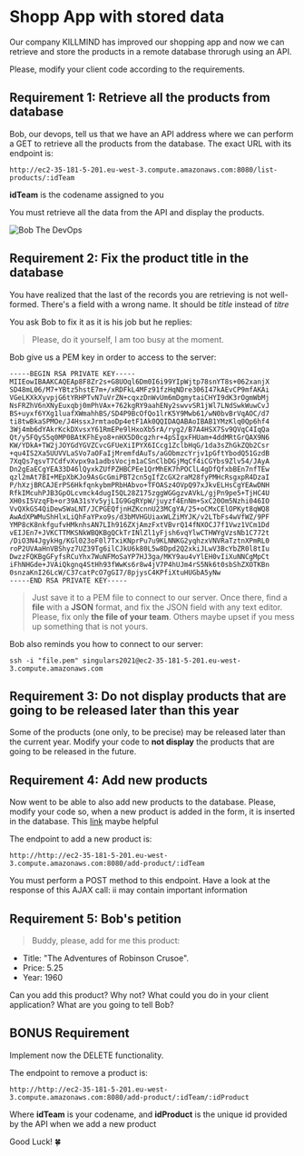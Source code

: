 # Shopp App with stored data
Our company KILLMIND has improved our shopping app and now we can retrieve and store the products in a remote database throrugh using an API.

Please, modify your client code according to the requirements.

## Requirement 1: Retrieve all the products from database
Bob, our devops, tell us that we have an API address where we can perform a GET to retrieve all the products from the database. The exact URL with its endpoint is:

```
http://ec2-35-181-5-201.eu-west-3.compute.amazonaws.com:8080/list-products/:idTeam
```

__idTeam__ is the codename assigned to you

You must retrieve all the data from the API and display the products.

![Bob The DevOps](https://fastnforward.blog/wp-content/uploads/2020/11/Is-DevOps-a-good-career-1020x642.jpg)


## Requirement 2: Fix the product title in the database
You have realized that the last of the records you are retrieving is not well-formed. There's a field with a wrong name. It should be _title_ instead of _titre_

You ask Bob to fix it as it is his job but he replies:

> Please, do it yourself, I am too busy at the moment.

Bob give us a PEM key in order to access to the server:

```
-----BEGIN RSA PRIVATE KEY-----
MIIEowIBAAKCAQEAp8F8Zr2s+G8UOql6Dm0I6i99YIpWjtp78snYT8s+062xanjX
SD48mL06/M7+YBtz5hstE7m+/xRDFkL4MFz91fzHqNDre306I47kAEvCP9mfAKAi
VGeLKXkXyvpjG6tYRHPTvN7uVrZN+cqxzDnWvUm6mDgmytaiCHYI9dK3rOgmWbMj
NsFRZhV6nXNyEuxqbj0mPhVAx+762kgRY9aahENy2swvvSR1jWl7LNdSwkWuwCvJ
BS+uyxf6YXg1luafXWmahhBS/SD4P9BcOfQo1lrK5Y9Mwb61/wN0bvBrVqAOC/d7
ti8twBkaSPMOe/J4HssxJrmtaoDp4etF1Ak0QQIDAQABAoIBAB1YMzKlq0Qp6hf4
3Wj4mb6dYAkrKckDXvsxY61RmEPe9lHxoXb5rA/ryg2/B7A4HSX7Sv9QVqC4IqQa
Qt/y5FQyS5q0MP0BAtKFhEyo8+nHX5D0cgzhr+4pSIgxFHUam+4ddMRtGrQAX9N6
KW/YDkA+TW2jJOYGdYGVZCvcGFUeXiIPYX6ICcg1ZclbHqG/1da3sZhGkZQb2Csr
+qu4IS2Xa5UUVVLaSVo7aOFaIjMremfdAuTs/aGObmzcYrjv1pGftYbodQ51GzdB
7XqQs7qsvT7CdfvXvpx9a1adbsVocjm1aCSnClbDGjMqCf4iCGYbs9Zlv54/JAyA
Dn2gEaECgYEA33D46lQyxkZUfPZHBCPEe1QrMhEK7hPOClL4gDfQfxbBEn7nfTEw
qzl2mAt7BI+MEpXbKJo9AsGcGmiPBT2cn5gIfZcGX2raM28fyPMHcRsgxpR4DzaI
P/hXzjBRCAJErPS6HkfqnkybmPRbHAbvo+TFOASz4OVpQ97xJkvELHsCgYEAwDNH
RfkIMcuhPJB3GpOLcvmck4dugI5QL28Z175zggWGGgzvAVkL/gjPn9pe5+TjHC4U
XH0sI5VzqFb+or39A31sYv5yjLIG9GqRYpW/juyzf4EnNm+SxC20Om5Nzhi046IO
VvQXkGS4QiDewSWaLNT/JCPGEQfjnHZKcnnU23MCgYA/25+oCMxCElOPKyt8qWQ8
AwAdXPWMuShHlxLiQhFaYPxo9s/d3bMVHGUiaxWLZiMYJK/v2LTbFs4wVfWZ/9PF
YMP8cK8nkfgufvHMknhsAN7LIh916ZXjAmzFxtVBvrQ14fNXOCJ7f1Vwz1VCm1Dd
vEIJEn7+JVKCTTMKSNkWBQKBgQCkTrINlZl1yFjsh6vqYlwCTHWYgVzsNb1C772t
/DiO3N4JgykHg/KGl023oF0l7TxiKNprPu7u9KLNNKG2yqhzxVNVRaTztnXPmRL0
roP2UVAaHnVBShyz7UZ39Tg6ilCJkU6k80L5w8Dpd2Q2xkiJLwV3BcYbZR0l8tIu
DwzzFQKBgGFyfsRCuYhx7WuNFMoSaYP7HJ3ga/MKY9au4vYlEH0vIiXuNNCgMpCt
iFhNHGde+JVAiQkgnq4StHh93fWwKs6r8w4jV7P4hUJm4rS5Nk6t0sbShZXOTKBn
0snzaKnI26LcW/C37catPcO7gGI7/8pjysC4KPfiXtuHUGbA5yNw
-----END RSA PRIVATE KEY-----
```

> Just save it to a PEM file to connect to our server. Once there, find a **file** with a **JSON** format, and fix the JSON field with any text editor. Please, fix only **the file of your team**. Others maybe upset if you mess up something that is not yours.

Bob also reminds you how to connect to our server:

```
ssh -i "file.pem" singulars2021@ec2-35-181-5-201.eu-west-3.compute.amazonaws.com
```

## Requirement 3: Do not display products that are going to be released later than this year
Some of the products (one only, to be precise) may be released later than the current year. Modify your code to **not display** the products that are going to be released in the future.


## Requirement 4: Add new products

Now went to be able to also add new products to the database. Please, modify your code so, when a new product is added in the form, it is inserted in the database. This [link](https://www.geeksforgeeks.org/get-and-post-method-using-fetch-api/) maybe helpful

The endpoint to add a new product is:

```
http://http://ec2-35-181-5-201.eu-west-3.compute.amazonaws.com:8080/add-product/:idTeam
```

You must perform a POST method to this endpoint. Have a look at the response of this AJAX call: ii may contain important information

## Requirement 5: Bob's petition
> Buddy, please, add for me this product:

* Title: "The Adventures of Robinson Crusoe".
* Price: 5.25
* Year: 1960

Can you add this product? Why not? What could you do in your client application? What are you going to tell Bob?

## BONUS Requirement
Implement now the DELETE functionality.

The endpoint to remove a product is:

```
http://http://ec2-35-181-5-201.eu-west-3.compute.amazonaws.com:8080/add-product/:idTeam/:idProduct
```

Where __idTeam__ is your codename, and __idProduct__ is the unique id provided by the API when we add a new product

Good Luck! :four_leaf_clover:
